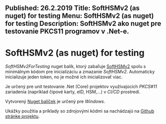 Published: 26.2.2019
Title: SoftHSMv2 (as nuget) for testing
Menu: SoftHSMv2 (as nuget) for testing
Description: SoftHSMv2 ako nuget pre testovanie PKCS11 programov v .Net-e.
---
# SoftHSMv2 (as nuget) for testing
_SoftHSMv2ForTesting_ nuget balík, ktorý zabaľuje [SoftHSMv2](https://github.com/opendnssec/SoftHSMv2)
spolu s minimálnym kódom pre inicializáciu a zmazanie _SoftHSMv2_.
Automaticky inicializuje jeden token, no je možné ich inicializovať viac.

Je určený pre unit testovanie .Net (Core) projektov využívajúcich _PKCS#11_ zariadenia (napríklad čipové karty, eID, HSM,...) v _CI/CD_ prostredí.

Vytvorený [Nuget balíček](https://www.nuget.org/packages/SoftHSMv2ForTesting/) je určený pre _Windows_.

Ukážky použitia a príklady so zdrojovými kódmi sa nachádzajú na [Github stránke projektu](https://github.com/harrison314/SoftHSMv2ForTesting).
